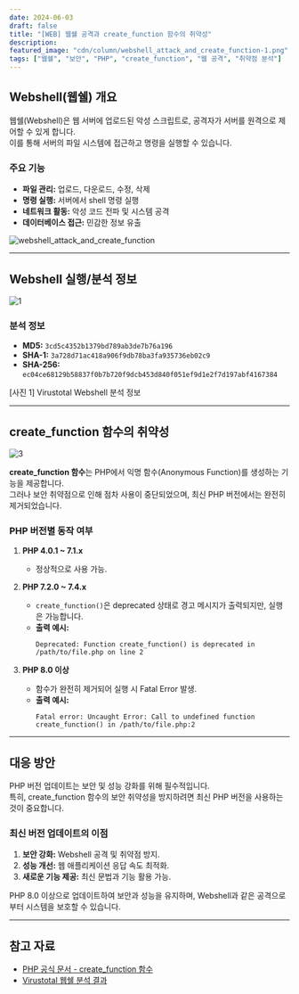 ```yaml
---
date: 2024-06-03
draft: false
title: "[WEB] 웹쉘 공격과 create_function 함수의 취약성"
description: 
featured_image: "cdn/column/webshell_attack_and_create_function-1.png"
tags: ["웹쉘", "보안", "PHP", "create_function", "웹 공격", "취약점 분석"]
---
```


## Webshell(웹쉘) 개요

웹쉘(Webshell)은 웹 서버에 업로드된 악성 스크립트로, 공격자가 서버를 원격으로 제어할 수 있게 합니다.  
이를 통해 서버의 파일 시스템에 접근하고 명령을 실행할 수 있습니다.

### 주요 기능
- **파일 관리:** 업로드, 다운로드, 수정, 삭제  
- **명령 실행:** 서버에서 shell 명령 실행  
- **네트워크 활동:** 악성 코드 전파 및 시스템 공격  
- **데이터베이스 접근:** 민감한 정보 유출  

<!--more-->
![webshell_attack_and_create_function](https://blog.plura.io/cdn/column/webshell_attack_and_create_function-1.png)

---

## Webshell 실행/분석 정보

![1](https://github.com/user-attachments/assets/d1b54924-32cc-41d0-a570-ffc3a192e64f)

### 분석 정보
- **MD5:** `3cd5c4352b1379bd789ab3de7b76a196`  
- **SHA-1:** `3a728d71ac418a906f9db78ba3fa935736eb02c9`  
- **SHA-256:** `ec04ce68129b58837f0b7b720f9dcb453d840f051ef9d1e2f7d197abf4167384`  

[사진 1] Virustotal Webshell 분석 정보  

---

## create_function 함수의 취약성

![3](https://github.com/user-attachments/assets/e3da1cf0-5ecc-4947-88e7-f1f50d917a86)

**create_function 함수**는 PHP에서 익명 함수(Anonymous Function)를 생성하는 기능을 제공합니다.  
그러나 보안 취약점으로 인해 점차 사용이 중단되었으며, 최신 PHP 버전에서는 완전히 제거되었습니다.

### PHP 버전별 동작 여부

1. **PHP 4.0.1 ~ 7.1.x**  
   - 정상적으로 사용 가능.  

2. **PHP 7.2.0 ~ 7.4.x**  
   - `create_function()`은 deprecated 상태로 경고 메시지가 출력되지만, 실행은 가능합니다.  
   - **출력 예시:**  
     ```plaintext
     Deprecated: Function create_function() is deprecated in /path/to/file.php on line 2
     ```

3. **PHP 8.0 이상**  
   - 함수가 완전히 제거되어 실행 시 Fatal Error 발생.  
   - **출력 예시:**  
     ```plaintext
     Fatal error: Uncaught Error: Call to undefined function create_function() in /path/to/file.php:2
     ```

---

## 대응 방안

PHP 버전 업데이트는 보안 및 성능 강화를 위해 필수적입니다.  
특히, create_function 함수의 보안 취약성을 방지하려면 최신 PHP 버전을 사용하는 것이 중요합니다.

### 최신 버전 업데이트의 이점
1. **보안 강화:** Webshell 공격 및 취약점 방지.  
2. **성능 개선:** 웹 애플리케이션 응답 속도 최적화.  
3. **새로운 기능 제공:** 최신 문법과 기능 활용 가능.  

PHP 8.0 이상으로 업데이트하여 보안과 성능을 유지하며, Webshell과 같은 공격으로부터 시스템을 보호할 수 있습니다.

---

## 참고 자료

- [PHP 공식 문서 - create_function 함수](https://www.php.net/manual/en/function.create-function.php)  
- [Virustotal 웹쉘 분석 결과](https://www.virustotal.com/gui/file/ec04ce68129b58837f0b7b720f9dcb453d840f051ef9d1e2f7d197abf4167384/details)  
